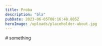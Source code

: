 ```yaml
---
title: Proba
description: "bla"
pubDate: 2023-06-05T08:16:48.885Z
heroImage: /uploads/placeholder-about.jpg
---
```

\#﻿ something